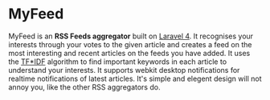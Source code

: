 MyFeed
======

MyFeed is an **RSS Feeds aggregator** built on [Laravel 4](http://laravel.com/). It recognises your interests through your votes to the given article and creates a feed on the most interesting and recent articles on the feeds you have added. It uses the [TF*IDF](http://en.wikipedia.org/wiki/Tf-idf) algorithm to find important keywords in each article to understand your interests. It supports webkit desktop notifications for realtime notifications of latest articles. It's simple and elegent design will not annoy you, like the other RSS aggregators do.
